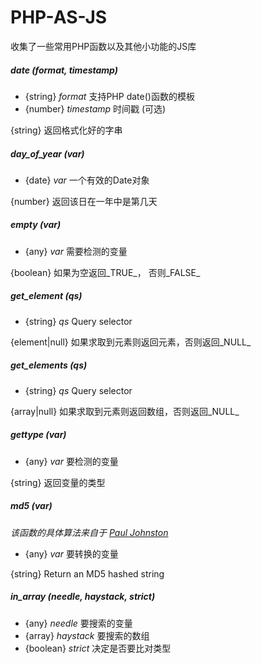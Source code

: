 # PHP-AS-JS
收集了一些常用PHP函数以及其他小功能的JS库

##### date (_format_, _timestamp_)

- {string} _format_ 支持PHP date()函数的模板
- {number} _timestamp_ 时间戳 (可选)

{string} 返回格式化好的字串
    
##### day_of_year (_var_)

- {date} _var_ 一个有效的Date对象
    
{number} 返回该日在一年中是第几天

##### empty (_var_)

- {any} _var_ 需要检测的变量

{boolean} 如果为空返回_TRUE_， 否则_FALSE_

##### get_element (_qs_)

- {string} _qs_ Query selector

{element|null} 如果求取到元素则返回元素，否则返回_NULL_

##### get_elements (_qs_)

- {string} _qs_ Query selector

{array|null} 如果求取到元素则返回数组，否则返回_NULL_

##### gettype (_var_)

- {any} _var_ 要检测的变量

{string} 返回变量的类型

##### md5 (_var_)

_该函数的具体算法来自于 [Paul Johnston](http://pajhome.org.uk/crypt/md5/md5.html)_

- {any} _var_ 要转换的变量

{string} Return an MD5 hashed string

##### in_array (_needle_, _haystack_, _strict_)

- {any} _needle_ 要搜索的变量
- {array} _haystack_ 要搜索的数组
- {boolean} _strict_ 决定是否要比对类型
